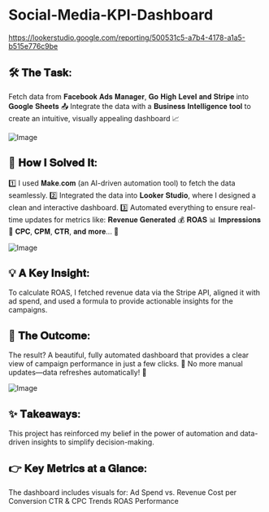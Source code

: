 # Social-Media-KPI-Dashboard

https://lookerstudio.google.com/reporting/500531c5-a7b4-4178-a1a5-b515e776c9be

## 🛠️ 𝐓𝐡𝐞 𝐓𝐚𝐬𝐤:
Fetch data from 𝐅𝐚𝐜𝐞𝐛𝐨𝐨𝐤 𝐀𝐝𝐬 𝐌𝐚𝐧𝐚𝐠𝐞𝐫, 𝐆𝐨 𝐇𝐢𝐠𝐡 𝐋𝐞𝐯𝐞𝐥 𝐚𝐧𝐝 𝐒𝐭𝐫𝐢𝐩𝐞 into 𝐆𝐨𝐨𝐠𝐥𝐞 𝐒𝐡𝐞𝐞𝐭𝐬 📤
Integrate the data with a 𝐁𝐮𝐬𝐢𝐧𝐞𝐬𝐬 𝐈𝐧𝐭𝐞𝐥𝐥𝐢𝐠𝐞𝐧𝐜𝐞 𝐭𝐨𝐨𝐥 to create an intuitive, visually appealing dashboard 📈

![Image](https://github.com/user-attachments/assets/2da92f4f-941f-4449-a8db-2270dd2d9d18)

## 🔗 𝐇𝐨𝐰 𝐈 𝐒𝐨𝐥𝐯𝐞𝐝 𝐈𝐭:
1️⃣ I used 𝐌𝐚𝐤𝐞.𝐜𝐨𝐦 (an AI-driven automation tool) to fetch the data seamlessly.
2️⃣ Integrated the data into 𝐋𝐨𝐨𝐤𝐞𝐫 𝐒𝐭𝐮𝐝𝐢𝐨, where I designed a clean and interactive dashboard.
3️⃣ Automated everything to ensure real-time updates for metrics like:
𝐑𝐞𝐯𝐞𝐧𝐮𝐞 𝐆𝐞𝐧𝐞𝐫𝐚𝐭𝐞𝐝 💰
𝐑𝐎𝐀𝐒 📊
𝐈𝐦𝐩𝐫𝐞𝐬𝐬𝐢𝐨𝐧𝐬 👀
𝐂𝐏𝐂, 𝐂𝐏𝐌, 𝐂𝐓𝐑, 𝐚𝐧𝐝 𝐦𝐨𝐫𝐞... 🚀

![Image](https://github.com/user-attachments/assets/2bbe052b-09a0-4456-86d7-c111f91ae261)

## 💡 𝐀 𝐊𝐞𝐲 𝐈𝐧𝐬𝐢𝐠𝐡𝐭:
To calculate ROAS, I fetched revenue data via the Stripe API, aligned it with ad spend, and used a formula to provide actionable insights for the campaigns.

## 🎯 𝐓𝐡𝐞 𝐎𝐮𝐭𝐜𝐨𝐦𝐞:
The result? A beautiful, fully automated dashboard that provides a clear view of campaign performance in just a few clicks. 📅 No more manual updates—data refreshes automatically! 🙌

![Image](https://github.com/user-attachments/assets/3535c93b-d410-494f-a5b7-28180327efaa)

## ✨ 𝐓𝐚𝐤𝐞𝐚𝐰𝐚𝐲𝐬:
This project has reinforced my belief in the power of automation and data-driven insights to simplify decision-making.

## 👉 𝐊𝐞𝐲 𝐌𝐞𝐭𝐫𝐢𝐜𝐬 𝐚𝐭 𝐚 𝐆𝐥𝐚𝐧𝐜𝐞:
The dashboard includes visuals for:
Ad Spend vs. Revenue
Cost per Conversion
CTR & CPC Trends
ROAS Performance
